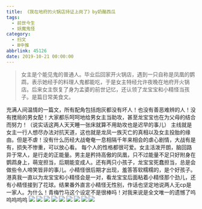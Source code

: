 ```yaml
---
title: 《我在地府的火锅店持证上岗了》by奶酪西瓜
tags:
  - 前世今生
  - 妖魔鬼怪
category:
  - 扫文
  - Ⅲ中推
abbrlink: 45126
date: 2019-10-21 00:00:00
---
```

<meta name="referrer" content="no-referrer" />

> 女主是个能见鬼的普通人。毕业后回家开火锅店，遇到一只自称是凤凰的鹦鹉，表示她经手的料理人鬼都能吃，于是女主特经允许夜晚在地府开火锅店。后来女主恢复了身为孟婆的前世记忆，还认领了龙宝宝和小精怪当孩子。是篇日常美食文。

<!-- more -->

充满人间温情的一篇文，所有配角包括炮灰都没有坏人！也没有善恶难辨的人！没有搅局的男女配！大家都乐呵呵地给男女主当助攻，甚至龙宝宝也在为父母的结合而努力！（说实话这两人天天睡一张床就算不用助攻也是迟早的事儿）
主线就是女主一行人想尽办法对抗天道，这也就是龙凤一族灭亡的真相以及女主投胎的缘由。但是不虐！没有什么历经大战奄奄一息相隔千年来相会的虐心剧情，大战有是有，损失不惨重，可以放心看。
每个人的性格都很可爱。女主活泼开朗，脑回路异于常人，是行走的正能量。男主是矜持高傲的凤凰，只不过能量不足只好附身在鹦鹉身上，萌宠担当，后期能变成人。还有两只小孩子，龙宝宝死蠢担当，总是会做些令人啼笑皆非的事儿。小精怪很后期才出现，羞答答软糯糯的，是个好孩子。
港真我一直以为龙宝宝和小精怪会是一对，看龙宝宝后面粘着小精怪那个劲儿，还有小精怪接到了花球。结果番外直言小精怪无性别，作话也坚定地说两人无cp是一家人。为什么！青梅竹马这个设定不是很棒吗！对我来说是全文唯一的遗憾了呜呜呜呜呜
![](https://wx3.sinaimg.cn/mw690/0069kFhhgy1g857vjirt2j30yi1pcqv5.jpg)
![](https://wx1.sinaimg.cn/mw690/0069kFhhgy1g857vmpldxj30yi1pcqv5.jpg)
![](https://wx3.sinaimg.cn/mw690/0069kFhhgy1g857vqwgcyj30yi1pcqv5.jpg)
![](https://wx1.sinaimg.cn/mw690/0069kFhhgy1g857vu8iqlj30yi1pcqv5.jpg)
![](https://wx2.sinaimg.cn/mw690/0069kFhhgy1g857vxeb8oj30yi1pcqv5.jpg)
![](https://wx3.sinaimg.cn/mw690/0069kFhhgy1g857w0njbqj30yi1pcqv5.jpg)
![](https://wx1.sinaimg.cn/mw690/0069kFhhgy1g857vgfm7mj30yi1pcqv5.jpg)
![](https://wx3.sinaimg.cn/mw690/0069kFhhgy1g857w3wn21j30yi1pcqv5.jpg)
![](https://wx4.sinaimg.cn/mw690/0069kFhhgy1g857w6xjqgj30yi1pcqv5.jpg)